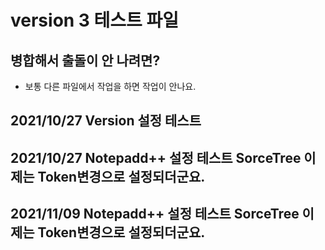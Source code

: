 # version 3 테스트 파일 

## 병합해서 출돌이 안 나려면?
- 보통 다른 파일에서 작업을 하면 작업이 안나요. 


## 2021/10/27 Version 설정 테스트 


## 2021/10/27 Notepadd++ 설정 테스트  SorceTree 이제는 Token변경으로 설정되더군요. 

## 2021/11/09 Notepadd++ 설정 테스트  SorceTree 이제는 Token변경으로 설정되더군요. 
